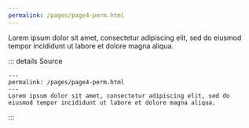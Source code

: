```yaml
---
permalink: /pages/page4-perm.html
---
```

Lorem ipsum dolor sit amet, consectetur adipiscing elit, sed do eiusmod tempor incididunt ut labore et dolore magna aliqua.

::: details Source
````
---
permalink: /pages/page4-perm.html
---
Lorem ipsum dolor sit amet, consectetur adipiscing elit, sed do eiusmod tempor incididunt ut labore et dolore magna aliqua.
````
:::
